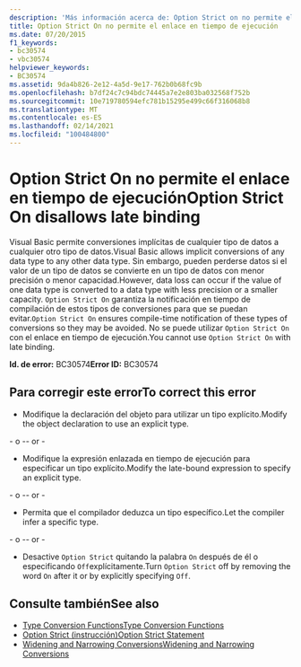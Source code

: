 ```yaml
---
description: 'Más información acerca de: Option Strict on no permite el enlace en tiempo de ejecución'
title: Option Strict On no permite el enlace en tiempo de ejecución
ms.date: 07/20/2015
f1_keywords:
- bc30574
- vbc30574
helpviewer_keywords:
- BC30574
ms.assetid: 9da4b826-2e12-4a5d-9e17-762b0b68fc9b
ms.openlocfilehash: b7df24c7c94bdc74445a7e2e803ba032568f752b
ms.sourcegitcommit: 10e719780594efc781b15295e499c66f316068b8
ms.translationtype: MT
ms.contentlocale: es-ES
ms.lasthandoff: 02/14/2021
ms.locfileid: "100484800"
---
```

# <a name="option-strict-on-disallows-late-binding"></a><span data-ttu-id="bed35-103">Option Strict On no permite el enlace en tiempo de ejecución</span><span class="sxs-lookup"><span data-stu-id="bed35-103">Option Strict On disallows late binding</span></span>

<span data-ttu-id="bed35-104">Visual Basic permite conversiones implícitas de cualquier tipo de datos a cualquier otro tipo de datos.</span><span class="sxs-lookup"><span data-stu-id="bed35-104">Visual Basic allows implicit conversions of any data type to any other data type.</span></span> <span data-ttu-id="bed35-105">Sin embargo, pueden perderse datos si el valor de un tipo de datos se convierte en un tipo de datos con menor precisión o menor capacidad.</span><span class="sxs-lookup"><span data-stu-id="bed35-105">However, data loss can occur if the value of one data type is converted to a data type with less precision or a smaller capacity.</span></span> <span data-ttu-id="bed35-106">`Option Strict On` garantiza la notificación en tiempo de compilación de estos tipos de conversiones para que se puedan evitar.</span><span class="sxs-lookup"><span data-stu-id="bed35-106">`Option Strict On` ensures compile-time notification of these types of conversions so they may be avoided.</span></span> <span data-ttu-id="bed35-107">No se puede utilizar `Option Strict On` con el enlace en tiempo de ejecución.</span><span class="sxs-lookup"><span data-stu-id="bed35-107">You cannot use `Option Strict On` with late binding.</span></span>  

 <span data-ttu-id="bed35-108">**Id. de error:** BC30574</span><span class="sxs-lookup"><span data-stu-id="bed35-108">**Error ID:** BC30574</span></span>  
  
## <a name="to-correct-this-error"></a><span data-ttu-id="bed35-109">Para corregir este error</span><span class="sxs-lookup"><span data-stu-id="bed35-109">To correct this error</span></span>  
  
- <span data-ttu-id="bed35-110">Modifique la declaración del objeto para utilizar un tipo explícito.</span><span class="sxs-lookup"><span data-stu-id="bed35-110">Modify the object declaration to use an explicit type.</span></span>  
  
 <span data-ttu-id="bed35-111">\- o -</span><span class="sxs-lookup"><span data-stu-id="bed35-111">\- or -</span></span>  
  
- <span data-ttu-id="bed35-112">Modifique la expresión enlazada en tiempo de ejecución para especificar un tipo explícito.</span><span class="sxs-lookup"><span data-stu-id="bed35-112">Modify the late-bound expression to specify an explicit type.</span></span>  
  
 <span data-ttu-id="bed35-113">\- o -</span><span class="sxs-lookup"><span data-stu-id="bed35-113">\- or -</span></span>  
  
- <span data-ttu-id="bed35-114">Permita que el compilador deduzca un tipo específico.</span><span class="sxs-lookup"><span data-stu-id="bed35-114">Let the compiler infer a specific type.</span></span>  
  
 <span data-ttu-id="bed35-115">\- o -</span><span class="sxs-lookup"><span data-stu-id="bed35-115">\- or -</span></span>  
  
- <span data-ttu-id="bed35-116">Desactive `Option Strict` quitando la palabra `On` después de él o especificando `Off`explícitamente.</span><span class="sxs-lookup"><span data-stu-id="bed35-116">Turn `Option Strict` off by removing the word `On` after it or by explicitly specifying `Off`.</span></span>  
  
## <a name="see-also"></a><span data-ttu-id="bed35-117">Consulte también</span><span class="sxs-lookup"><span data-stu-id="bed35-117">See also</span></span>

- [<span data-ttu-id="bed35-118">Type Conversion Functions</span><span class="sxs-lookup"><span data-stu-id="bed35-118">Type Conversion Functions</span></span>](../language-reference/functions/type-conversion-functions.md)
- [<span data-ttu-id="bed35-119">Option Strict (instrucción)</span><span class="sxs-lookup"><span data-stu-id="bed35-119">Option Strict Statement</span></span>](../language-reference/statements/option-strict-statement.md)
- [<span data-ttu-id="bed35-120">Widening and Narrowing Conversions</span><span class="sxs-lookup"><span data-stu-id="bed35-120">Widening and Narrowing Conversions</span></span>](../programming-guide/language-features/data-types/widening-and-narrowing-conversions.md)
